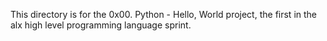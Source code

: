 This directory is for the 0x00. Python - Hello, World project, the first in the alx high level programming language sprint.
